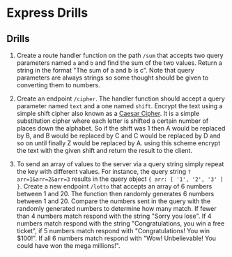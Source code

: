 # Express Drills

## Drills

1. Create a route handler function on the path `/sum` that accepts two query parameters named `a` and 
`b` and find the sum of the two  values. Return a string in the format "The sum of a and b is c". Note 
that query parameters are always strings so some thought should be given to converting them to numbers.

2. Create an endpoint `/cipher`. The handler function should accept a query parameter named `text` and 
a one named `shift`. Encrypt the text using a simple shift cipher also known as a [Caesar Cipher](http://practicalcryptography.com/ciphers/caesar-cipher/). 
It is a simple substitution cipher where each letter is shifted a certain number of places down the 
alphabet. So if the shift was 1 then A would be replaced by B, and B would be replaced by C and C 
would be replaced by D and so on until finally Z would be replaced by A. using this scheme encrypt the 
text with the given shift and return the result to the client.

3. To send an array of values to the server via a query string simply repeat the key with different 
values. For instance, the query string `?arr=1&arr=2&arr=3` results in the query object `{ arr: [ '1', '2', '3' ] }`. 
Create a new endpoint `/lotto` that accepts an array of 6 numbers between 1 and 20. The function then 
randomly generates 6 numbers between 1 and 20. Compare the numbers sent in the query with the randomly 
generated numbers to determine how many match. If fewer than 4 numbers match respond with the string 
"Sorry you lose". If 4 numbers match respond with the string "Congratulations, you win a free ticket", 
if 5 numbers match respond with "Congratulations! You win $100!". If all 6 numbers match respond with 
"Wow! Unbelievable! You could have won the mega millions!".
